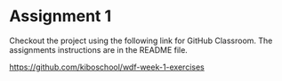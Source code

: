 <!--meta exposure: initial -->
<!--meta assessmentFormat: ProgrammingAssignment,GitHubClassroom -->
<!--meta submissionVia: GradeScope -->
<!--meta instructionType: specific -->
<!--meta submissionFormatFlexibility: no -->
<!--meta submissionTopicFlexibility: no -->
<!--meta rubricAvailable: no -->
<!--meta rubricShared: no -->
<!--meta groupWork: no -->
<!--meta automatedGrading: 100 -->
<!--meta studentInstructionsLink: https://github.com/kiboschool/wdf-week-1-exercises -->
<!--meta topics: basic-html -->

# Assignment 1

Checkout the project using the following link for GitHub Classroom.  The assignments instructions are in the README file.  

https://github.com/kiboschool/wdf-week-1-exercises